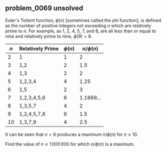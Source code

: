 ## problem_0069 unsolved
Euler's Totient function, $\phi(n)$ [sometimes called the phi function], is
defined as the number of positive integers not exceeding $n$ which are
relatively prime to $n$. For example, as $1$, $2$, $4$, $5$, $7$, and $8$, are
all less than or equal to nine and relatively prime to nine, $\phi(9)=6$.

**$n$** | **Relatively Prime** | **$\phi(n)$** | **$n/\phi(n)$**  
---|---|---|---  
2 | 1 | 1 | 2  
3 | 1,2 | 2 | 1.5  
4 | 1,3 | 2 | 2  
5 | 1,2,3,4 | 4 | 1.25  
6 | 1,5 | 2 | 3  
7 | 1,2,3,4,5,6 | 6 | 1.1666...  
8 | 1,3,5,7 | 4 | 2  
9 | 1,2,4,5,7,8 | 6 | 1.5  
10 | 1,3,7,9 | 4 | 2.5  
  
It can be seen that $n = 6$ produces a maximum $n/\phi(n)$ for $n\leq 10$.

Find the value of $n\leq 1\,000\,000$ for which $n/\phi(n)$ is a maximum.

